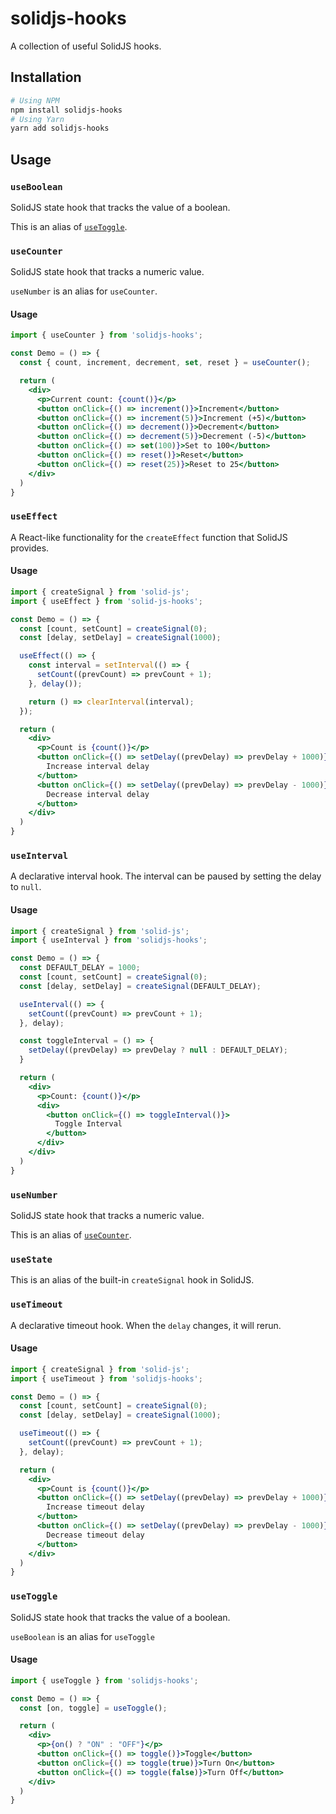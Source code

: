 # solidjs-hooks

A collection of useful SolidJS hooks.

## Installation

```bash
# Using NPM
npm install solidjs-hooks
# Using Yarn
yarn add solidjs-hooks
```

## Usage

### `useBoolean`

SolidJS state hook that tracks the value of a boolean.

This is an alias of [`useToggle`](#usetoggle).



### `useCounter`

SolidJS state hook that tracks a numeric value.

`useNumber` is an alias for `useCounter`.

#### Usage

```jsx
import { useCounter } from 'solidjs-hooks';

const Demo = () => {
  const { count, increment, decrement, set, reset } = useCounter();

  return (
    <div>
      <p>Current count: {count()}</p>
      <button onClick={() => increment()}>Increment</button>
      <button onClick={() => increment(5)}>Increment (+5)</button>
      <button onClick={() => decrement()}>Decrement</button>
      <button onClick={() => decrement(5)}>Decrement (-5)</button>
      <button onClick={() => set(100)}>Set to 100</button>
      <button onClick={() => reset()}>Reset</button>
      <button onClick={() => reset(25)}>Reset to 25</button>
    </div>
  )
}
```



### `useEffect`

A React-like functionality for the `createEffect` function that SolidJS provides.

#### Usage

```jsx
import { createSignal } from 'solid-js';
import { useEffect } from 'solid-js-hooks';

const Demo = () => {
  const [count, setCount] = createSignal(0);
  const [delay, setDelay] = createSignal(1000);

  useEffect(() => {
    const interval = setInterval(() => {
      setCount((prevCount) => prevCount + 1);
    }, delay());

    return () => clearInterval(interval);
  });

  return (
    <div>
      <p>Count is {count()}</p>
      <button onClick={() => setDelay((prevDelay) => prevDelay + 1000)}>
        Increase interval delay
      </button>
      <button onClick={() => setDelay((prevDelay) => prevDelay - 1000)}>
        Decrease interval delay
      </button>
    </div>
  )
}
```



### `useInterval`

A declarative interval hook. The interval can be paused by setting the delay to `null`.

#### Usage

```jsx
import { createSignal } from 'solid-js';
import { useInterval } from 'solidjs-hooks';

const Demo = () => {
  const DEFAULT_DELAY = 1000;
  const [count, setCount] = createSignal(0);
  const [delay, setDelay] = createSignal(DEFAULT_DELAY);

  useInterval(() => {
    setCount((prevCount) => prevCount + 1);
  }, delay);

  const toggleInterval = () => {
    setDelay((prevDelay) => prevDelay ? null : DEFAULT_DELAY);
  }

  return (
    <div>
      <p>Count: {count()}</p>
      <div>
        <button onClick={() => toggleInterval()}>
          Toggle Interval
        </button>
      </div>
    </div>
  )
}
```



### `useNumber`

SolidJS state hook that tracks a numeric value.

This is an alias of [`useCounter`](#usecounter).



### `useState`

This is an alias of the built-in `createSignal` hook in SolidJS. 



### `useTimeout`

A declarative timeout hook. When the `delay` changes, it will rerun.

#### Usage

```jsx
import { createSignal } from 'solid-js';
import { useTimeout } from 'solidjs-hooks';

const Demo = () => {
  const [count, setCount] = createSignal(0);
  const [delay, setDelay] = createSignal(1000);

  useTimeout(() => {
    setCount((prevCount) => prevCount + 1);
  }, delay);

  return (
    <div>
      <p>Count is {count()}</p>
      <button onClick={() => setDelay((prevDelay) => prevDelay + 1000)}>
        Increase timeout delay
      </button>
      <button onClick={() => setDelay((prevDelay) => prevDelay - 1000)}>
        Decrease timeout delay
      </button>
    </div>
  )
}
```



### `useToggle`

SolidJS state hook that tracks the value of a boolean.

`useBoolean` is an alias for `useToggle`

#### Usage

```jsx
import { useToggle } from 'solidjs-hooks';

const Demo = () => {
  const [on, toggle] = useToggle();

  return (
    <div>
      <p>{on() ? "ON" : "OFF"}</p>
      <button onClick={() => toggle()}>Toggle</button>
      <button onClick={() => toggle(true)}>Turn On</button>
      <button onClick={() => toggle(false)}>Turn Off</button>
    </div>
  )
}
```